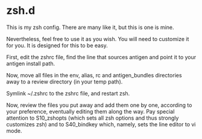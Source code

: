 # zsh.d
This is my zsh config. There are many like it, but this is one is mine.

Nevertheless, feel free to use it as you wish. You will need to customize it for you. It is designed for this to be easy.

First, edit the zshrc file, find the line that sources antigen and point it to your antigen install path.

Now, move all files in the env, alias, rc and antigen_bundles directories away to a review directory (in your temp path).

Symlink ~/.zshrc to the zshrc file, and restart zsh.

Now, review the files you put away and add them one by one, according to your preference, eventually editing them along the way. Pay special attention to S10_zshopts (which sets all zsh options and thus strongly customizes zsh) and to S40_bindkey which, namely, sets the line editor to vi mode.


